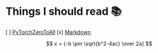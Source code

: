 
# Things I should read :books:

[ ] [PyTorchZeroToAll](https://www.youtube.com/playlist?list=PLlMkM4tgfjnJ3I-dbhO9JTw7gNty6o_2m)
[x] [Markdown](https://guides.github.com/pdfs/markdown-cheatsheet-online.pdf)


$$ x = {-b \pm \sqrt{b^2-4ac} \over 2a} $$